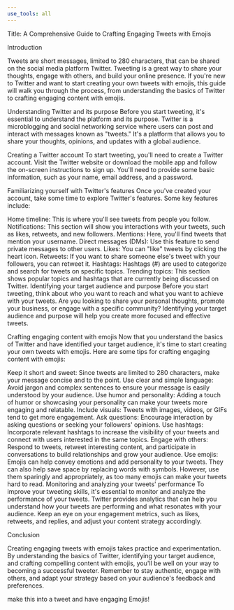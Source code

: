 ```yaml
---
use_tools: all
---
```

Title: A Comprehensive Guide to Crafting Engaging Tweets with Emojis

Introduction

Tweets are short messages, limited to 280 characters, that can be shared on the social media platform Twitter. Tweeting is a great way to share your thoughts, engage with others, and build your online presence. If you're new to Twitter and want to start creating your own tweets with emojis, this guide will walk you through the process, from understanding the basics of Twitter to crafting engaging content with emojis.

Understanding Twitter and its purpose
Before you start tweeting, it's essential to understand the platform and its purpose. Twitter is a microblogging and social networking service where users can post and interact with messages known as "tweets." It's a platform that allows you to share your thoughts, opinions, and updates with a global audience.

Creating a Twitter account
To start tweeting, you'll need to create a Twitter account. Visit the Twitter website or download the mobile app and follow the on-screen instructions to sign up. You'll need to provide some basic information, such as your name, email address, and a password.

Familiarizing yourself with Twitter's features
Once you've created your account, take some time to explore Twitter's features. Some key features include:

Home timeline: This is where you'll see tweets from people you follow.
Notifications: This section will show you interactions with your tweets, such as likes, retweets, and new followers.
Mentions: Here, you'll find tweets that mention your username.
Direct messages (DMs): Use this feature to send private messages to other users.
Likes: You can "like" tweets by clicking the heart icon.
Retweets: If you want to share someone else's tweet with your followers, you can retweet it.
Hashtags: Hashtags (#) are used to categorize and search for tweets on specific topics.
Trending topics: This section shows popular topics and hashtags that are currently being discussed on Twitter.
Identifying your target audience and purpose
Before you start tweeting, think about who you want to reach and what you want to achieve with your tweets. Are you looking to share your personal thoughts, promote your business, or engage with a specific community? Identifying your target audience and purpose will help you create more focused and effective tweets.

Crafting engaging content with emojis
Now that you understand the basics of Twitter and have identified your target audience, it's time to start creating your own tweets with emojis. Here are some tips for crafting engaging content with emojis:

Keep it short and sweet: Since tweets are limited to 280 characters, make your message concise and to the point.
Use clear and simple language: Avoid jargon and complex sentences to ensure your message is easily understood by your audience.
Use humor and personality: Adding a touch of humor or showcasing your personality can make your tweets more engaging and relatable.
Include visuals: Tweets with images, videos, or GIFs tend to get more engagement.
Ask questions: Encourage interaction by asking questions or seeking your followers' opinions.
Use hashtags: Incorporate relevant hashtags to increase the visibility of your tweets and connect with users interested in the same topics.
Engage with others: Respond to tweets, retweet interesting content, and participate in conversations to build relationships and grow your audience.
Use emojis: Emojis can help convey emotions and add personality to your tweets. They can also help save space by replacing words with symbols. However, use them sparingly and appropriately, as too many emojis can make your tweets hard to read.
Monitoring and analyzing your tweets' performance
To improve your tweeting skills, it's essential to monitor and analyze the performance of your tweets. Twitter provides analytics that can help you understand how your tweets are performing and what resonates with your audience. Keep an eye on your engagement metrics, such as likes, retweets, and replies, and adjust your content strategy accordingly.

Conclusion

Creating engaging tweets with emojis takes practice and experimentation. By understanding the basics of Twitter, identifying your target audience, and crafting compelling content with emojis, you'll be well on your way to becoming a successful tweeter. Remember to stay authentic, engage with others, and adapt your strategy based on your audience's feedback and preferences.


make this into a tweet and have engaging Emojis!
